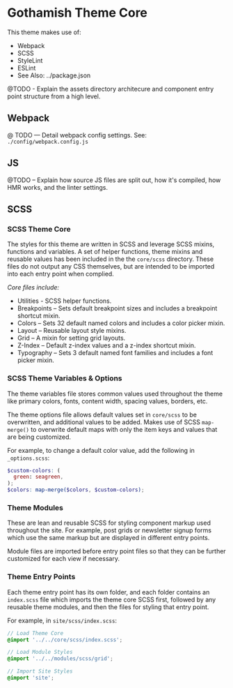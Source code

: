 # Gothamish Theme Core

This theme makes use of:
* Webpack
* SCSS
* StyleLint
* ESLint
* See Also: ../package.json

@TODO - Explain the assets directory architecure and component entry point structure from a high level.

## Webpack

@ TODO — Detail webpack config settings.
See: `./config/webpack.config.js`

## JS

@TODO – Explain how source JS files are split out, how it's compiled, how HMR works, and the linter settings.

## SCSS

### SCSS Theme Core
The styles for this theme are written in SCSS and leverage SCSS mixins, functions and variables. A set of helper functions, theme mixins and reusable values has been included in the the `core/scss` directory. These files do not output any CSS themselves, but are intended to be imported into each entry point when complied.

*Core files include:*
* Utilities - SCSS helper functions.
* Breakpoints – Sets default breakpoint sizes and includes a breakpoint shortcut mixin.
* Colors – Sets 32 default named colors and includes a color picker mixin.
* Layout – Reusable layout style mixins.
* Grid – A mixin for setting grid layouts.
* Z-Index – Default z-index values and a z-index shortcut mixin.
* Typography – Sets 3 default named font families and includes a font picker mixin.

### SCSS Theme Variables & Options

The theme variables file stores common values used throughout the theme like primary colors, fonts, content width, spacing values, borders, etc.

The theme options file allows default values set in `core/scss` to be overwritten, and additional values to be added. Makes use of SCSS `map-merge()` to overwrite default maps with only the item keys and values that are being customized.

For example, to change a default color value, add the following in `_options.scss`:
```scss
$custom-colors: (
  green: seagreen,
);
$colors: map-merge($colors, $custom-colors);
```

### Theme Modules

These are lean and reusable SCSS for styling component markup used throughout the site. For example, post grids or newsletter signup forms which use the same markup but are displayed in different entry points.

Module files are imported before entry point files so that they can be further customized for each view if necessary.

### Theme Entry Points

Each theme entry point has its own folder, and each folder contains an `index.scss` file which imports the theme core SCSS first, followed by any reusable theme modules, and then the files for styling that entry point.

For example, in `site/scss/index.scss`:
```scss
// Load Theme Core
@import '../../core/scss/index.scss';

// Load Module Styles
@import '../../modules/scss/grid';

// Import Site Styles
@import 'site';
```
